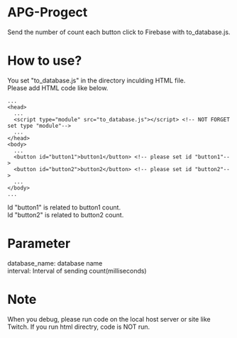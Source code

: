 # APG-Progect
Send the number of count each button click to Firebase with to_database.js.

# How to use?
You set "to_database.js" in the directory inculding HTML file.<br>
Please add HTML code like below.<br>
``` diff_html
...
<head>
  ...
  <script type="module" src="to_database.js"></script> <!-- NOT FORGET set type "module"-->
  ...
</head>
<body>
  ...
  <button id="button1">button1</button> <!-- please set id "button1"-->
  <button id="button2">button2</button> <!-- please set id "button2"-->
  ...
</body>
...
```
Id "button1" is related to button1 count.<br>
Id "button2" is related to button2 count.<br>

# Parameter
database_name: database name<br>
interval: Interval of sending count(milliseconds)

# Note
When you debug, please run code on the local host server or site like Twitch. If you run html directry, code is NOT run.
